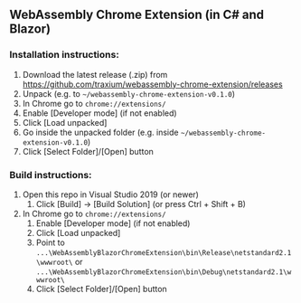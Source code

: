 ## WebAssembly Chrome Extension (in C# and Blazor)

### Installation instructions:

1. Download the latest release (.zip) from https://github.com/traxium/webassembly-chrome-extension/releases
1. Unpack (e.g. to `~/webassembly-chrome-extension-v0.1.0`)
1. In Chrome go to `chrome://extensions/`
1. Enable [Developer mode] (if not enabled)
1. Click [Load unpacked]
1. Go inside the unpacked folder (e.g. inside `~/webassembly-chrome-extension-v0.1.0`)
1. Click [Select Folder]/[Open] button

### Build instructions:

1. Open this repo in Visual Studio 2019 (or newer)
   1. Click [Build] -> [Build Solution] (or press Ctrl + Shift + B)
2. In Chrome go to `chrome://extensions/`
   1. Enable [Developer mode] (if not enabled)
   1. Click [Load unpacked]
   1. Point to `...\WebAssemblyBlazorChromeExtension\bin\Release\netstandard2.1\wwwroot\` or `...\WebAssemblyBlazorChromeExtension\bin\Debug\netstandard2.1\wwwroot\`
   1. Click [Select Folder]/[Open] button
